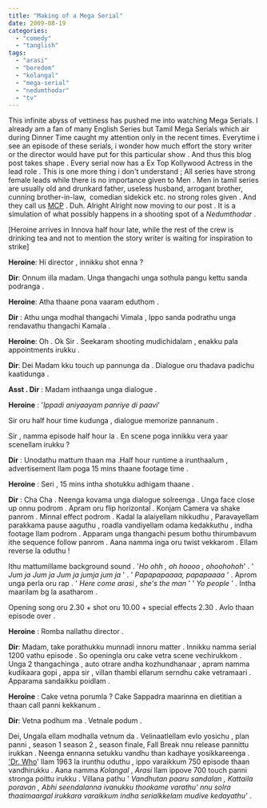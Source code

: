 ```yaml
---
title: "Making of a Mega Serial"
date: 2009-08-19
categories: 
  - "comedy"
  - "tanglish"
tags: 
  - "arasi"
  - "boredom"
  - "kolangal"
  - "mega-serial"
  - "nedumthodar"
  - "tv"
---
```


This infinite abyss of vettiness has pushed me into watching Mega Serials. I already am a fan of many English Series but Tamil Mega Serials which air during Dinner Time caught my attention only in the recent times. Everytime i see an episode of these serials, i wonder how much effort the story writer or the director would have put for this particular show . And thus this blog post takes shape . Every serial now has a Ex Top Kollywood Actress in the lead role . This is one more thing i don't understand ; All series have strong female leads while there is no importance given to Men . Men in tamil series are usually old and drunkard father, useless husband, arrogant brother, cunning brother-in-law,  comedian sidekick etc. no strong roles given . And they call us [MCP](http://womenshistory.about.com/cs/60s70s/g/gl_mcp.htm "MCP") . Duh. Alright Alright now moving to our post . It is a simulation of what possibly happens in a shooting spot of a _Nedumthodar_ .

\[Heroine arrives in Innova half hour late, while the rest of the crew is drinking tea and not to mention the story writer is waiting for inspiration to strike\]

**Heroine**: Hi director , innikku shot enna ?

**Dir**: Onnum illa madam. Unga thangachi unga sothula pangu kettu sanda podranga .

**Heroine**: Atha thaane pona vaaram eduthom .

**Dir** : Athu unga modhal thangachi Vimala , Ippo sanda podrathu unga rendavathu thangachi Kamala .

**Heroine**: Oh . Ok Sir . Seekaram shooting mudichidalam , enakku pala appointments irukku .

**Dir**: Dei Madam kku touch up pannunga da . Dialogue oru thadava padichu kaatidunga .

**Asst . Dir** : Madam inthaanga unga dialogue .

**Heroine** : '_Ippadi aniyaayam panriye di paavi_'

Sir oru half hour time kudunga , dialogue memorize pannanum .

Sir , namma episode half hour la . En scene poga innikku vera yaar scenellam irukku ?

**Dir** : Unodathu mattum thaan ma .Half hour runtime a irunthaalum , advertisement llam poga 15 mins thaane footage time .

**Heroine** : Seri , 15 mins intha shotukku adhigam thaane .

**Dir** : Cha Cha . Neenga kovama unga dialogue solreenga . Unga face close up onnu podrom . Apram oru flip horizontal . Konjam Camera va shake panrom . Minnal effect podrom . Kadal la alaiyellam nikkudhu , Paravayellam parakkama pause aaguthu , roadla vandiyellam odama kedakkuthu , indha footage llam podrom . Apparam unga thangachi pesum bothu thirumbavum ithe sequence follow panrom . Aana namma inga oru twist vekkarom . Ellam reverse la oduthu !

Ithu mattumillame background sound . '_Ho ohh , oh hoooo , ohoohohoh_' . ' _Jum ja Jum ja Jum ja jumja jum ja_ ' . ' _Papapapaaaa, papapaaaa_ ' . Aprom unga perla oru rap . ' _Here come arasi , she's the man_ ' ' _Yo people_ ' . Intha maarilam bg la asatharom .

Opening song oru 2.30 + shot oru 10.00 + special effects 2.30 . Avlo thaan episode over .

**Heroine** : Romba nallathu director .

**Dir**: Madam, take porathukku munnadi innoru matter . Innikku namma serial 1200 vathu episode . So openingla oru cake vetra scene vechirukkom . Unga 2 thangachinga , auto otrare andha kozhundhanaar , apram namma kudikaara gopi , appa sir , villan thambi ellarum serndhu cake vetramaari . Apparama sandaikku poidlam .

**Heroine** : Cake vetna porumla ? Cake Sappadra maarinna en dietitian a thaan call panni kekkanum .

**Dir**: Vetna podhum ma . Vetnale podum .

Dei, Ungala ellam modhalla vetnum da . Velinaatlellam evlo yosichu , plan panni , season 1 season 2 , season finale, Fall Break nnu release pannittu irukkan . Neenga ennanna setukku vandhu than kadhaye yosikkareenga . ['Dr. Who](http://en.wikipedia.org/wiki/Doctor_Who "Dr. Who")' llam 1963 la irunthu oduthu , ippo varaikkum 750 episode thaan vandhirukku . Aana namma _Kolangal_ , _Arasi_ llam ippove 700 touch panni stronga poittu irukku . Villana pathu ' _Vandhutan paaru sandalan , Kattaila poravan , Abhi seendalanna ivanukku thookame varathu' nnu solra thaaimaargal irukkara varaikkum indha serialkkelam mudive kedayathu'_ .
